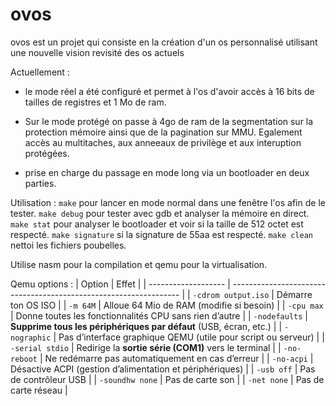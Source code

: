 # ovos

ovos est un projet qui consiste en la création d'un os personnalisé utilisant une nouvelle vision revisité des os actuels

Actuellement :
- le mode réel a été configuré et permet à l'os d'avoir accès à 16 bits de tailles de registres et 1 Mo de ram.

- Sur le mode protégé on passe à 4go de ram de la segmentation sur la protection mémoire ainsi que de la pagination sur MMU. Egalement accès au multitaches, aux anneeaux de privilège et aux interuption protégées.

- prise en charge du passage en mode long via un bootloader en deux parties.


Utilisation :
`make` pour lancer en mode normal dans une fenêtre l'os afin de le tester.
`make debug` pour tester avec gdb et analyser la mémoire en direct.
`make stat` pour analyser le bootloader et voir si la taille de 512 octet est respecté.
`make signature` si la signature de 55aa est respecté.
`make clean` nettoi les fichiers poubelles.

Utilise nasm pour la compilation et qemu pour la virtualisation.

Qemu options :
| Option              | Effet                                                             |
| ------------------- | ----------------------------------------------------------------- |
| `-cdrom output.iso` | Démarre ton OS ISO                                                |
| `-m 64M`            | Alloue 64 Mio de RAM (modifie si besoin)                          |
| `-cpu max`          | Donne toutes les fonctionnalités CPU sans rien d’autre            |
| `-nodefaults`       | **Supprime tous les périphériques par défaut** (USB, écran, etc.) |
| `-nographic`        | Pas d’interface graphique QEMU (utile pour script ou serveur)     |
| `-serial stdio`     | Redirige la **sortie série (COM1)** vers le terminal              |
| `-no-reboot`        | Ne redémarre pas automatiquement en cas d’erreur                  |
| `-no-acpi`          | Désactive ACPI (gestion d’alimentation et périphériques)          |
| `-usb off`          | Pas de contrôleur USB                                             |
| `-soundhw none`     | Pas de carte son                                                  |
| `-net none`         | Pas de carte réseau                                               |
